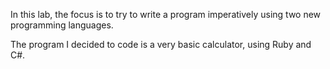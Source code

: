 In this lab, the focus is to try to write a program imperatively using two new programming languages. 

The program I decided to code is a very basic calculator, using Ruby and C#. 
